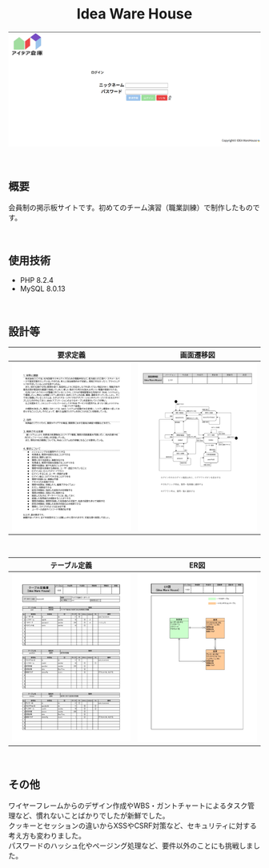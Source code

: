 <h1 align="center">Idea Ware House</h1>

![イメージ画像](README_IMAGES/image.gif)

<br>

## 概要

会員制の掲示板サイトです。初めてのチーム演習（職業訓練）で制作したものです。

<br>

## 使用技術

- PHP 8.2.4
- MySQL 8.0.13

<br>

## 設計等

| 要求定義 | 画面遷移図 |
| :---: | :---: |
| ![要求定義画像](README_IMAGES/requestDefinition.jpg) | ![画面遷移図](README_IMAGES/transitionDiagram.jpg) |

<br>

| テーブル定義 | ER図 |
| :---: | :---: |
| ![テーブル定義画像](README_IMAGES/tableDefinition.jpg) | ![ER図](README_IMAGES/erDiagram.jpg) |

<br>

## その他

ワイヤーフレームからのデザイン作成やWBS・ガントチャートによるタスク管理など、慣れないことばかりでしたが新鮮でした。<br>
クッキーとセッションの違いからXSSやCSRF対策など、セキュリティに対する考え方も変わりました。<br>
パスワードのハッシュ化やページング処理など、要件以外のことにも挑戦しました。
